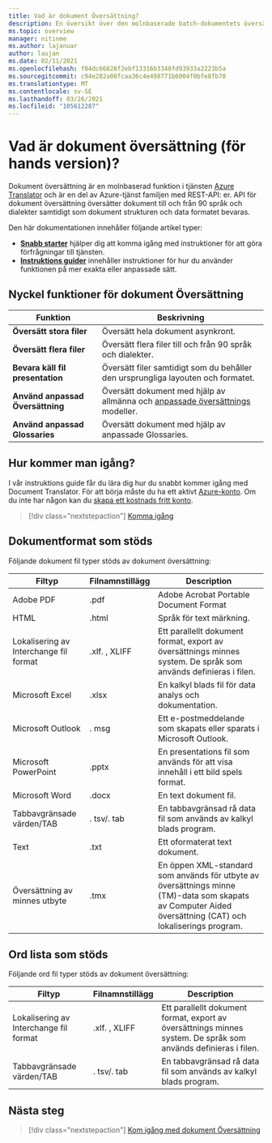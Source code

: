 ```yaml
---
title: Vad är dokument Översättning?
description: En översikt över den molnbaserade batch-dokumentets översättnings tjänst och process.
ms.topic: overview
manager: nitinme
ms.author: lajanuar
author: laujan
ms.date: 02/11/2021
ms.openlocfilehash: f84dc66828f2ebf13316b3348fd93933a2223b5a
ms.sourcegitcommit: c94e282a08fcaa36c4e498771b6004f0bfe8fb70
ms.translationtype: MT
ms.contentlocale: sv-SE
ms.lasthandoff: 03/26/2021
ms.locfileid: "105612287"
---
```

# <a name="what-is-document-translation-preview"></a>Vad är dokument översättning (för hands version)?

Dokument översättning är en molnbaserad funktion i tjänsten [Azure Translator](../translator-info-overview.md) och är en del av Azure-tjänst familjen med REST-API: er. API för dokument översättning översätter dokument till och från 90 språk och dialekter samtidigt som dokument strukturen och data formatet bevaras.

Den här dokumentationen innehåller följande artikel typer:  

* [**Snabb starter**](get-started-with-document-translation.md) hjälper dig att komma igång med instruktioner för att göra förfrågningar till tjänsten.
* [**Instruktions guider**](create-sas-tokens.md) innehåller instruktioner för hur du använder funktionen på mer exakta eller anpassade sätt.  

## <a name="document-translation-key-features"></a>Nyckel funktioner för dokument Översättning

| Funktion | Beskrivning |
| ---------| -------------|
| **Översätt stora filer**| Översätt hela dokument asynkront.|
|**Översätt flera filer**|Översätt flera filer till och från 90 språk och dialekter.|
|**Bevara käll fil presentation**| Översätt filer samtidigt som du behåller den ursprungliga layouten och formatet.|
|**Använd anpassad Översättning**| Översätt dokument med hjälp av allmänna och [anpassade översättnings](../customization.md#custom-translator) modeller.|
|**Använd anpassad Glossaries**|Översätt dokument med hjälp av anpassade Glossaries.|

## <a name="how-to-get-started"></a>Hur kommer man igång?

I vår instruktions guide får du lära dig hur du snabbt kommer igång med Document Translator. För att börja måste du ha ett aktivt [Azure-konto](https://azure.microsoft.com/free/cognitive-services/).  Om du inte har någon kan du [skapa ett kostnads fritt konto](https://azure.microsoft.com/free).

> [!div class="nextstepaction"]
> [Komma igång](get-started-with-document-translation.md)

## <a name="supported-document-formats"></a>Dokumentformat som stöds

Följande dokument fil typer stöds av dokument översättning:

| Filtyp| Filnamnstillägg|Description|
|---|---|--|
|Adobe PDF|.pdf|Adobe Acrobat Portable Document Format|
|HTML|.html|Språk för text märkning.|
|Lokalisering av Interchange fil format|.xlf. , XLIFF| Ett parallellt dokument format, export av översättnings minnes system. De språk som används definieras i filen.|
|Microsoft Excel|.xlsx|En kalkyl blads fil för data analys och dokumentation.|
|Microsoft Outlook|. msg|Ett e-postmeddelande som skapats eller sparats i Microsoft Outlook.|
|Microsoft PowerPoint|.pptx| En presentations fil som används för att visa innehåll i ett bild spels format.|
|Microsoft Word|.docx| En text dokument fil.|
|Tabbavgränsade värden/TAB|. tsv/. tab| En tabbavgränsad rå data fil som används av kalkyl blads program.|
|Text|.txt| Ett oformaterat text dokument.|
|Översättning av minnes utbyte|.tmx|En öppen XML-standard som används för utbyte av översättnings minne (TM)-data som skapats av Computer Aided översättning (CAT) och lokaliserings program.|

## <a name="supported-glossary-formats"></a>Ord lista som stöds

Följande ord fil typer stöds av dokument översättning:

| Filtyp| Filnamnstillägg|Description|
|---|---|--|
|Lokalisering av Interchange fil format|.xlf. , XLIFF| Ett parallellt dokument format, export av översättnings minnes system. De språk som används definieras i filen.|
|Tabbavgränsade värden/TAB|. tsv/. tab| En tabbavgränsad rå data fil som används av kalkyl blads program.|

## <a name="next-steps"></a>Nästa steg

> [!div class="nextstepaction"]
> [Kom igång med dokument Översättning](get-started-with-document-translation.md)
